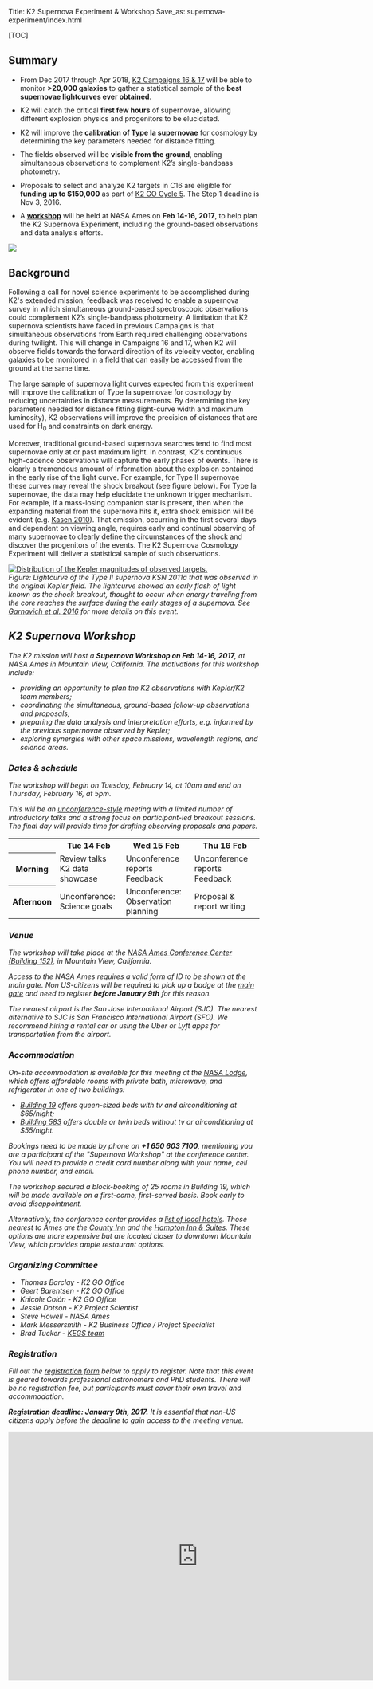 Title: K2 Supernova Experiment & Workshop
Save_as: supernova-experiment/index.html

[TOC]


## Summary

<div class='row'>
    <div class='col-md-7'>
        <ul>
            <li style='margin-top: 0.75em;'>
                From Dec 2017 through Apr 2018, <a href='/k2-fields.html'>K2 Campaigns 16 &amp; 17</a> will be able 
                to monitor <b>&gt;20,000 galaxies</b> to gather a statistical sample 
                of the <b>best supernovae lightcurves ever obtained</b>.
            </li>
            <li style='margin-top: 0.75em;'>
                K2 will catch the critical <b>first few hours</b> of supernovae, 
                allowing different explosion physics and progenitors to be elucidated.
            </li>
            <li style='margin-top: 0.75em;'>
                K2 will improve the <b>calibration of Type Ia supernovae</b> for cosmology 
                by determining the key parameters needed for distance fitting.
            </li>
            <li style='margin-top: 0.75em;'>
                The fields observed will be <b>visible from the ground</b>, 
                enabling simultaneous observations to complement K2’s single-bandpass photometry.
            </li>
            <li style='margin-top: 0.75em;'>
                Proposals to select and analyze K2 targets in C16 are eligible for <b>funding up to $150,000</b> 
                as part of <a href="/k2-proposing-targets.html">K2 GO Cycle 5</a>.  The Step 1 deadline is Nov 3, 2016.
            </li>
            <li style='margin-top: 0.75em;'>
                A <b><a href='#k2-supernova-workshop'>workshop</a></b> will be held at NASA Ames on <b>Feb 14-16, 2017</b>,
                to help plan the K2 Supernova Experiment, including the ground-based observations and data analysis efforts.
            </li>
        </ul>
    </div>
    <div class='col-md-5'>
        <a href='../images/k2/k2-supernova-cosmology-experiment.png'>
        <img src='../images/k2/k2-supernova-cosmology-experiment.png' class='img-responsive'>
        </a>
    </div>
</div>


## Background

Following a call for novel science experiments to be accomplished during K2's extended mission,
feedback was received to enable a supernova survey
in which simultaneous ground-based spectroscopic observations
could complement K2’s single-bandpass photometry.
A limitation that K2 supernova scientists have faced in previous Campaigns 
is that simultaneous observations from Earth required challenging observations during twilight.
This will change in Campaigns 16 and 17, when K2 will observe fields towards the 
forward direction of its velocity vector,
enabling galaxies to be monitored in a field
that can easily be accessed from the ground at the same time.

The large sample of supernova light curves expected from this experiment
will improve the calibration of Type Ia supernovae for cosmology 
by reducing uncertainties in distance measurements. 
By determining the key parameters needed for distance fitting 
(light-curve width and maximum luminosity), 
K2 observations will improve the precision of distances 
that are used for H<sub>0</sub> and constraints on dark energy.

Moreover, traditional ground-based supernova searches
tend to find most supernovae only at or past maximum light.
In contrast, K2's continuous high-cadence observations will capture the early phases of events.
There is clearly a tremendous amount of information about the explosion contained 
in the early rise of the light curve.
For example, for Type II supernovae these curves may reveal the shock breakout (see figure below).
For Type Ia supernovae, the data may help elucidate the unknown trigger mechanism.
For example, if a mass-losing companion star is present, then when the expanding material from the supernova hits it, 
extra shock emission will be evident (e.g. <a href='https://arxiv.org/abs/0909.0275'>Kasen 2010</a>).
That emission, occurring in the first several days and dependent on viewing angle, 
requires early and continual observing of many supernovae to clearly define the circumstances of the shock 
and discover the progenitors of the events.
The K2 Supernova Cosmology Experiment will deliver a statistical sample of such observations.

<div class="thumbnail" style='max-width: 50em;'>
  <a href="http://www.nasa.gov/feature/ames/Kepler/caught-for-the-first-time-the-early-flash-of-an-exploding-star">
    <img src="http://www.nasa.gov/sites/default/files/thumbnails/image/breakout_sim-ws_v6.png" class="img-responsive" alt="Distribution of the Kepler magnitudes of observed targets.">
  </a>
  <div class="caption">
    <i>Figure: Lightcurve of the Type II supernova KSN 2011a that was observed in the original Kepler field.
    The lightcurve showed an early flash of light known as the shock breakout,
    thought to occur when energy traveling from the core reaches the surface
    during the early stages of a supernova.
    See <a href='https://arxiv.org/abs/1603.05657'>Garnavich et al. 2016</a>
    for more details on this event.
  </div>
</div>


## K2 Supernova Workshop

The K2 mission will host a **Supernova Workshop on Feb 14-16, 2017**,
at NASA Ames in Mountain View, California.
The motivations for this workshop include:

* providing an opportunity to plan the K2 observations with Kepler/K2 team members;
* coordinating the simultaneous, ground-based follow-up observations and proposals;
* preparing the data analysis and interpretation efforts, e.g. informed by the previous supernovae observed by Kepler;
* exploring synergies with other space missions, wavelength regions, and  science areas.


### Dates & schedule

The workshop will begin on Tuesday, February 14, at 10am and end on Thursday, February 16, at 5pm.

This will be an <a href='https://en.wikipedia.org/wiki/Unconference'>unconference-style</a>
meeting with a limited number of
introductory talks and a strong focus on participant-led breakout sessions.
The final day will provide time for drafting observing proposals and papers.

<table class="table table-striped table-hover">
<tr>
<th></th>
<th>Tue 14 Feb</th>
<th>Wed 15 Feb</th>
<th>Thu 16 Feb</th>
</tr>

  <tr>
    <th>Morning</th>
    <td>Review talks<br>K2 data showcase</td>
    <td>Unconference reports<br>Feedback</td>
    <td>Unconference reports<br>Feedback</td>
  </tr>

  <tr>
    <th>Afternoon</th>
    <td>Unconference:<br>Science goals</td>
    <td>Unconference:<br>Observation planning</td>
    <td>Proposal &amp; report writing</td>
  </tr>

</table>

### Venue

The workshop will take place at the
<a href='https://www.google.com/maps/place/NASA+Ames+Conference+Center-NACC,+Building+152,+200+Bailey+Rd,+Mountain+View,+CA+94043/@37.4075789,-122.059327,17z'>NASA Ames Conference Center (Building 152)</a>,
in Mountain View, California.

Access to the NASA Ames requires a valid form of ID to be shown at the main gate.
Non US-citizens will be required to pick up a badge at the
<a href='https://www.google.com/maps/@37.4098037,-122.063085,19z'>main gate</a> and
need to register **before January 9th** for this reason.

The nearest airport is the San Jose International Airport (SJC).
The nearest alternative to SJC is San Francisco International Airport (SFO).
We recommend hiring a rental car or using the Uber or Lyft apps
for transportation from the airport.


### Accommodation

On-site accommodation is available for this meeting
at the <a href='http://naccenter.arc.nasa.gov/links.php#lodge'>NASA Lodge</a>,
which offers affordable rooms with private bath, microwave, and refrigerator
in one of two buildings:

* <a href='https://www.google.com/maps/place/Nasa+Exchange+Lodge/@37.4108933,-122.0594741,18z'>Building 19</a>
  offers queen-sized beds with tv and airconditioning at $65/night;
* <a href='https://www.google.com/maps/place/NASA+Exchange+Lodge+-+583A,+583A+Dailey+Rd,+Mountain+View,+CA+94043/@37.4085436,-122.0566298,18.25z'>Building 583</a>
 offers double or twin beds without tv or airconditioning at $55/night.

Bookings need to be made by phone on **+1 650 603 7100**,
mentioning you are a participant of the "Supernova Workshop"
at the conference center.
You will need to provide a credit card number
along with your name, cell phone number, and email.

The workshop secured a block-booking of 25 rooms in Building 19,
which will be made available on a first-come, first-served basis.
Book early to avoid disappointment.

Alternatively, the conference center provides a <a href='http://naccenter.arc.nasa.gov/links.php#hotel'>list of local hotels</a>.
Those nearest to Ames are the <a href='http://www.countyinn.com'>County Inn</a>
and the <a href='http://hamptoninn3.hilton.com'>Hampton Inn &amp; Suites</a>.
These options are more expensive but are located closer to downtown Mountain View,
which provides ample restaurant options.


### Organizing Committee

* Thomas Barclay - K2 GO Office
* Geert Barentsen - K2 GO Office
* Knicole Colón - K2 GO Office
* Jessie Dotson - K2 Project Scientist
* Steve Howell - NASA Ames
* Mark Messersmith - K2 Business Office / Project Specialist
* Brad Tucker - <a href='http://www.mso.anu.edu.au/kegs'>KEGS team</a>


### Registration

Fill out the [registration form](https://goo.gl/forms/PRczp7E2DDBev6Zp1) below to apply to register.
Note that this event is geared towards professional astronomers and PhD students.
There will be no registration fee, but participants must cover their own travel and accommodation.

<b class="text-danger">Registration deadline: January 9th, 2017.</b>
It is essential that non-US citizens apply before the deadline to gain access to the meeting venue.

<iframe src="https://docs.google.com/forms/d/e/1FAIpQLScrThzG5AVrhydaXQlLssJb_kVj2NcqldOPuOsJVqDyd19hmw/viewform?embedded=true" width="760" height="500" frameborder="0" marginheight="0" marginwidth="0">Loading...</iframe>
